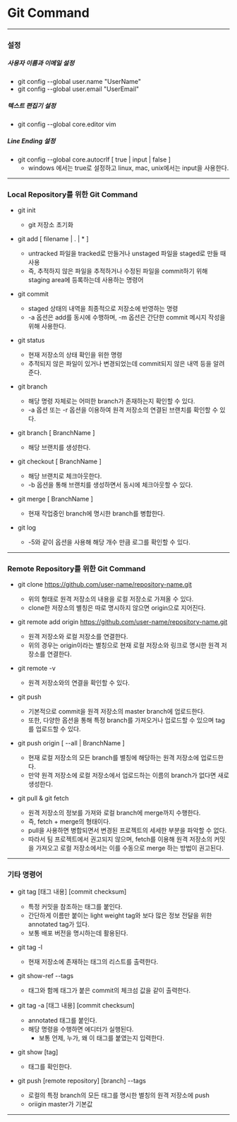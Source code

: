 # Git Command

---

### 설정

##### 사용자 이름과 이메일 설정

- git config --global user.name "UserName" 
- git config --global user.email "UserEmail"



##### 텍스트 편집기 설정

- git config --global core.editor vim



##### Line Ending 설정

- git config --global core.autocrlf [ true | input | false ]
  - windows 에서는 true로 설정하고 linux, mac, unix에서는 input을 사용한다.

---

### Local Repository를 위한 Git Command

- git init
  - git 저장소 초기화



- git add [ filename | . | * ]
  - untracked 파일을 tracked로 만들거나 unstaged 파일을 staged로 만들 때 사용
  - 즉, 추적하지 않은 파일을 추적하거나 수정된 파일을 commit하기 위해 staging area에 등록하는데 사용하는 명령어



- git commit 
  - staged 상태의 내역을 최종적으로 저장소에 반영하는 명령
  - -a 옵션은 add를 동시에 수행하며, -m 옵션은 간단한 commit 메시지 작성을 위해 사용한다.



- git status
  - 현재 저장소의 상태 확인을 위한 명령
  - 추적되지 않은 파일이 있거나 변경되었는데 commit되지 않은 내역 등을 알려준다.



- git branch
  - 해당 명령 자체로는 어떠한 branch가 존재하는지 확인할 수 있다.
  - -a 옵션 또는 -r 옵션을 이용하여 원격 저장소의 연결된 브랜치를 확인할 수 있다.



- git branch [ BranchName ]
  - 해당 브랜치를 생성한다.



- git checkout [ BranchName ]
  - 해당 브랜치로 체크아웃한다.
  - -b 옵션을 통해 브랜치를 생성하면서 동시에 체크아웃할 수 있다.



- git merge [ BranchName ]
  - 현재 작업중인 branch에 명시한 branch를 병합한다.



- git log
  - -5와 같이 옵션을 사용해 해당 개수 만큼 로그를 확인할 수 있다.

---

### Remote Repository를 위한 Git Command

- git clone https://github.com/user-name/repository-name.git
  - 위의 형태로 원격 저장소의 내용을 로컬 저장소로 가져올 수 있다.
  - clone한 저장소의 별칭은 따로 명시하지 않으면 origin으로 지어진다.



- git remote add origin https://github.com/user-name/repository-name.git
  - 원격 저장소와 로컬 저장소를 연결한다.
  - 위의 경우는 origin이라는 별칭으로 현재 로컬 저장소와 링크로 명시한 원격 저장소를 연결한다.



- git remote -v
  - 원격 저장소와의 연결을 확인할 수 있다.



- git push
  - 기본적으로 commit을 원격 저장소의 master branch에 업로드한다.
  - 또한, 다양한 옵션을 통해 특정 branch를 가져오거나 업로드할 수 있으며 tag를 업로드할 수 있다.



- git push origin [ --all | BranchName ]
  - 현재 로컬 저장소의 모든 branch를 별칭에 해당하는 원격 저장소에 업로드한다.
  - 만약 원격 저장소에 로컬 저장소에서 업로드하는 이름의 branch가 없다면 새로 생성한다.



- git pull & git fetch
  - 원격 저장소의 정보를 가져와 로컬 branch에 merge까지 수행한다.
  - 즉, fetch + merge의 형태이다.
  - pull을 사용하면 병합되면서 변경된 프로젝트의 세세한 부분을 파악할 수 없다.
  - 따라서 팀 프로젝트에서 권고되지 않으며, fetch를 이용해 원격 저장소의 커밋을 가져오고 로컬 저장소에서는 이를 수동으로 merge 하는 방법이 권고된다.

---

### 기타 명령어

- git tag [태그 내용] [commit checksum]
  - 특정 커밋을 참조하는 태그를 붙인다.
  - 간단하게 이름만 붙이는 light weight tag와 보다 많은 정보 전달을 위한 annotated tag가 있다.
  - 보통 배포 버전을 명시하는데 활용된다.

- git tag -l
  - 현재 저장소에 존재하는 태그의 리스트를 출력한다.

- git show-ref --tags
  - 태그와 함께 태그가 붙은 commit의 체크섬 값을 같이 출력한다.

- git tag -a [태그 내용] [commit checksum]
  - annotated 태그를 붙인다.
  - 해당 명령을 수행하면 에디터가 실행된다.
    - 보통 언제, 누가, 왜 이 태그를 붙였는지 입력한다.

- git show [tag]
  - 태그를 확인한다.

- git push [remote repository] [branch] --tags
  - 로컬의 특정 branch의 모든 태그를 명시한 별칭의 원격 저장소에 push
  - oriigin master가 기본값

---


